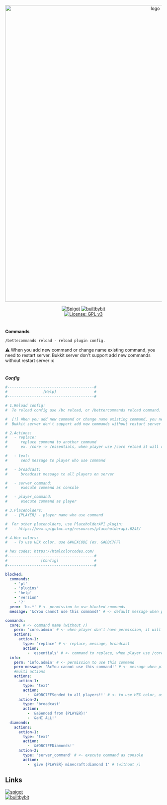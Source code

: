 <div align="center">

  <a href="https://github.com/Norbit4/TreeCuter/" target="_blank" rel="noreferrer"> 
  <img src="https://github.com/Norbit4/BetterCommands/assets/46154743/200fbfa2-849c-453a-be54-0593cd22e1b4" width=950" alt="logo"/></a>

  [![Spigot](https://img.shields.io/badge/Download-Spigot-gold.svg)](https://www.spigotmc.org/resources/%E2%9C%A8bettercommands%E2%9C%A8-easily-create-commands-%E2%9C%85.113189/) 
  [![builtbybit](https://img.shields.io/badge/Download-BuiltByBit-blue.svg)](https://builtbybit.com/resources/bettercommands-easily-create-commands.33345/)                                                                                                                   
  [![License: GPL v3](https://img.shields.io/badge/license-GPLv3-orange.svg)](https://github.com/Norbit4/TreeCuter/blob/master/LICENSE)                                                                                                                          
                                                                         
</div> 

                                                                                                                                                                                                                                      

#  
**Commands**

    /bettecommands reload - reload plugin config.

  ⚠️ When you add new command or change name existing command, you need to restart server. Bukkit server don't support add new commands without restart server :c   
  
#                                                                                                                          
                                                                                                                            
***Config***
```yml
#---------------------------------------#
#                [Help]                 #
#---------------------------------------#

# 1.Reload config:
#  To reload config use /bc reload, or /bettercommands reload command.

#  [!] When you add new command or change name existing command, you need to restart server!
#  Bukkit server don't support add new commands without restart server :c

# 2.Actions:
#   - replace:
#      replace command to another command
#      ex. /core -> /essentials, when player use /core reload it will replace to /essentials reload

#   - text:
#      send message to player who use command

#   - broadcast:
#      broadcast message to all players on server

#   - server_command:
#      execute command as console

#   - player_command:
#      execute command as player

# 3.Placeholders:
#   - {PLAYER} - player name who use command

#  For other placeholders, use PlaceholderAPI plugin:
#   - https://www.spigotmc.org/resources/placeholderapi.6245/

# 4.Hex colors:
#   - To use HEX color, use &#HEXCODE (ex. &#DBC7FF)

# hex codes: https://htmlcolorcodes.com/
#---------------------------------------#
#               [Config]                #
#---------------------------------------#

blocked:
  commands:
    - 'pl'
    - 'plugins'
    - 'help'
    - 'version'
    - '?'
  perm: 'bc.*' # <- permission to use blocked commands
  message: '&cYou cannot use this command!' # <- default message when player don't have permission

commands:
  core: # <- command name (without /)
    perm: 'core.admin' # <- when player don't have permission, it will send message default message
    actions:
      action-1:
        type: 'replace' # <- replace, message, broadcast
        action:
          - 'essentials' # <- command to replace, when player use /core, it will replace to /essentials
  info:
    perm: 'info.admin' # <- permission to use this command
    perm-message: '&cYou cannot use this command!' # <- message when player don't have permission
    #multi actions
    actions:
      action-1:
        type: 'text'
        action:
          - '&#DBC7FFSended to all players!!' # <- to use HEX color, use &#HEXCODE
      action-2:
        type: 'broadcast'
        action:
          - '&aSended from {PLAYER}!'
          - '&aHI ALL!'
  diamonds:
    actions:
      action-1:
        type: 'text'
        action:
          - '&#DBC7FFDiamonds!'
      action-2:
        type: 'server_command' # <- execute command as console
        action:
          - 'give {PLAYER} minecraft:diamond 1' # (without /)
```                                                                                                                    
## Links
 [![spigot](https://img.shields.io/badge/Download-Spigot-gold.svg)](https://www.spigotmc.org/resources/%E2%9C%A8bettercommands%E2%9C%A8-easily-create-commands-%E2%9C%85.113189/)    
 [![builtbybit](https://img.shields.io/badge/Download-BuiltByBit-blue.svg)](https://builtbybit.com/resources/bettercommands-easily-create-commands.33345/)    

